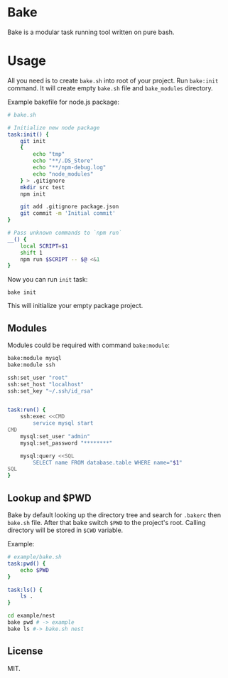 # Bake

Bake is a modular task running tool written on pure bash.


# Usage

All you need is to create `bake.sh` into root of your project. Run `bake:init`
command. It will create empty `bake.sh` file and `bake_modules` directory.

Example bakefile for node.js package:

```bash
# bake.sh

# Initialize new node package
task:init() {
    git init
    {
        echo "tmp"
        echo "**/.DS_Store"
        echo "**/npm-debug.log"
        echo "node_modules"
    } > .gitignore
    mkdir src test
    npm init

    git add .gitignore package.json
    git commit -m 'Initial commit'
}

# Pass unknown commands to `npm run`
__() {
    local SCRIPT=$1
    shift 1
    npm run $SCRIPT -- $@ <&1
}
```

Now you can run `init` task:

```shell
bake init
```

This will initialize your empty package project.

## Modules

Modules could be required with command `bake:module`:

```bash
bake:module mysql
bake:module ssh

ssh:set_user "root"
ssh:set_host "localhost"
ssh:set_key "~/.ssh/id_rsa"


task:run() {
    ssh:exec <<CMD
        service mysql start
CMD
    mysql:set_user "admin"
    mysql:set_password "********"

    mysql:query <<SQL
        SELECT name FROM database.table WHERE name="$1"
SQL
}
```

## Lookup and $PWD

Bake by default looking up the directory tree and search for `.bakerc` then `bake.sh`
file. After that bake switch `$PWD` to the project's root. Calling directory will be stored in `$CWD` variable.

Example:

```bash
# example/bake.sh
task:pwd() {
    echo $PWD
}

task:ls() {
    ls .
}
```

```bash
cd example/nest
bake pwd # -> example
bake ls #-> bake.sh nest
```


## License

MIT.
